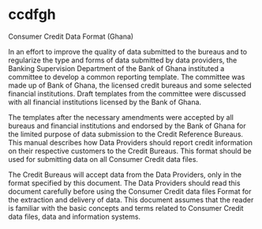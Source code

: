 ccdfgh
======

Consumer Credit Data Format (Ghana)

In an effort to improve the quality of data submitted to the bureaus and to regularize the type and forms of data submitted by data providers, the Banking Supervision Department of the Bank of Ghana instituted a committee to develop a common reporting template. The committee was made up of Bank of Ghana, the licensed credit bureaus and some selected financial institutions. Draft templates from the committee were discussed with all financial institutions licensed by the Bank of Ghana.

The templates after the necessary amendments were accepted by all bureaus and financial institutions and endorsed by the Bank of Ghana for the limited purpose of data submission to the Credit Reference Bureaus. This manual describes how Data Providers should report credit information on their respective customers to the Credit Bureaus. This format should be used for submitting data on all Consumer Credit data files.

The Credit Bureaus will accept data from the Data Providers, only in the format specified by this document. The Data Providers should read this document carefully before using the Consumer Credit data files Format for the extraction and delivery of data.
This document assumes that the reader is familiar with the basic concepts and terms related to Consumer Credit data files, data and information systems.